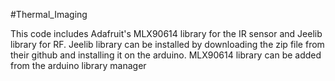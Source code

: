 #Thermal_Imaging

This code includes Adafruit's MLX90614 library for the IR sensor and Jeelib library for RF. Jeelib library can be installed by downloading the zip file from their github and installing it on the arduino. MLX90614 library can be added from the arduino library manager
